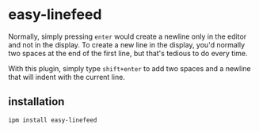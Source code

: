 # easy-linefeed

Normally, simply pressing ```enter``` would create a newline only in the editor and not in the display.
To create a new line in the display, you'd normally two spaces at the end of the first line, but that's tedious to do every time.

With this plugin, simply type ```shift+enter``` to add two spaces and a newline that will indent with the current line.

## installation

```ipm install easy-linefeed```
